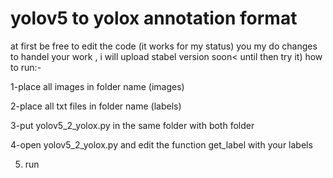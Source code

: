 # yolov5 to yolox annotation format
at first be free to edit the code (it works for my status) you my do changes to handel your work ,
i will upload stabel version soon< until then try it)
how to run:-

1-place all images in folder name (images)

2-place all txt files in folder name (labels)

3-put yolov5_2_yolox.py  in the same folder with both folder

4-open yolov5_2_yolox.py and edit the function get_label with your labels

5. run
